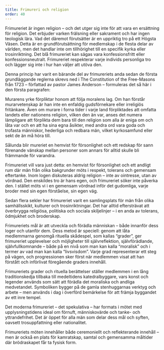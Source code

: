 ```yaml
---
title: Frimureri och religion
order: 40
---
```

Frimureriet är ingen religion – och det utger sig inte för att vara en ersättning för religion. Det erbjuder varken frälsning eller sakrament och har ingen teologisk lära. Vad det däremot förutsätter är en uppriktig tro på ett Högsta Väsen. Detta är en grundförutsättning för medlemskap i de flesta delar av världen, men det handlar inte om tillhörighet till en specifik kyrka eller trosinriktning. Det blå frimureriet kan sägas vara konfessionsfritt eller konfessionsneutralt. Frimureriet respekterar varje individs personliga tro och lägger sig inte i hur han väljer att utöva den.

Denna princip har varit en bärande del av frimureriets anda sedan de första grundläggande reglerna skrevs ned i The Constitution of the Free-Masons från 1723 – författad av pastor James Anderson – formuleras det så här i den första paragrafen:

Murarens yrke förpliktar honom att följa moralens lag. Om han förstår murarvetenskap är han inte en enfaldig gudsförnekare eller irreligiös fritänkare. Även om murare i forna tider i varje land förpliktades att omfatta landets eller nationens religion, vilken den än var, anses det numera lämpligare att förplikta dem bara till den religion som alla är eniga om och låta var och en att ha sina egna åsikter, med andra ord vara goda och trofasta människor, hederliga och redbara män, vilket kyrkosamfund eller sekt de än må höra till.

Sålunda blir mureriet en hemvist för försonlighet och ett redskap för sann förenande vänskap mellan personer som annars för alltid skulle bli främmande för varandra.

Frimureriet vill vara just detta: en hemvist för försonlighet och ett andligt rum där män från olika bakgrunder möts i respekt, tolerans och gemensam eftertanke. Inom logen diskuteras aldrig religion – inte av ointresse, utan av vördnad. Den enskildes tro är hans egen, och frimureriet söker inte påverka den. I stället möts vi i en gemensam vördnad inför det gudomliga, varje broder med sin egen förståelse, sin egen väg.

Sedan flera sekler har frimureriet varit en samlingsplats för män från olika samhällsskikt, kulturer och trosinriktningar. Det har alltid eftersträvat att överbrygga religiösa, politiska och sociala skiljelinjer – i en anda av tolerans, ödmjukhet och broderskap.

Frimureriets mål är att utveckla och förädla människan – både innanför dess loger och utanför dem. Dess metod är speciell: genom att låta medlemmarna genomgå rituella skådespel, som kallas “grader”, ger frimureriet upplevelser och möjligheter till självreflektion, självförädlande, självfullkomnande – både på en nivå som man kan kalla “moralisk” och i termer av vad man kan kalla “livsvisdom”. Varje grad representerar ett steg på vägen, och progressionen sker först när medlemmen visat att han förstått och införlivat föregående graders innehåll.

Frimureriets grader och rituella berättelser ställer medlemmen i en lång traditionskedja tillbaka till medeltidens katedralbyggare, vars konst och legender används som sätt att förädla det moraliska och andliga medvetandet. Symboliken bygger på de gamla stenhuggarnas verktyg och arbete – men används i dag i överförd bemärkelse för att främja byggandet av ett inre tempel.

Det moderna frimureriet – det spekulativa – har formats i mötet med upplysningstidens ideal om förnuft, människovärde och tanke- och yttrandefrihet. Det är öppet för alla män som delar dess mål och syften, oavsett trosuppfattning eller nationalitet.

Frimureriets möten innehåller både ceremoniellt och reflekterande innehåll – men är också en plats för kamratskap, samtal och gemensamma måltider där brödraskapet får ta fysisk form.
